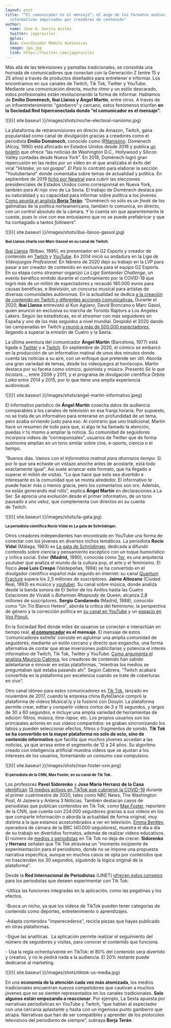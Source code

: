 ```yaml
---
layout: post
title: "“El comunicador es el mensaje”: el auge de los formatos audiovisuales
  informativos impulsados por creadores de contenido"
author:
  name: Jose A. García Avilés
  twitter: jagaraviles
  gplus:  
  bio: Coordinador Módulo Audiencias
  image: jga.jpg
  link: https://twitter.com/jagaraviles
---
```

Más allá de las televisiones y pantallas tradicionales, se consolida una hornada de comunicadores que conectan con la Generación Z (entre 15 y 25 años) a través de productos diseñados para entretener e informar. Los encontramos en sus canales de Twitch, Tik Tok, Twitter y YouTube. Mediante una comunicación directa, mucho ritmo y un estilo descarado, estos profesionales están revolucionando la forma de informar. Hablamos de **Emilio Doménech, Ibai Llanos y Ángel Martín**, entre otros. A través de un infoentretenimiento "gamberro” y cercano, estos fenómenos triunfan **en la Sociedad Red hiperconectada donde “el comunicador es el mensaje”.**

![]({{ site.baseurl }}/images/shots/noche-electoral-nanisimo.jpg)

La plataforma de retransmisiones en directo de Amazon, Twitch, gana popularidad como canal de divulgación gracias a creadores como el periodista **Emilio Doménech**, conocido como [@Nanisimo](https://twitter.com/Nanisimo). Doménech (Alcoy, 1990) está afincado en Estados Unidos desde 2016 y publica [un boletín](https://lawikly.substack.com/) que ofrece “las noticias de Washington D.C., Hollywood y Silicon Valley contadas desde Nueva York”. En 2018, ​Doménech logró gran repercusión en las redes por un vídeo en el que analizaba el éxito del viral “*Velaske, yo soi guapa”.* *El País* lo contrató para elaborar la sección "Youtuberland" donde comentaba sobre temas de actualidad y política. En septiembre de 2019 [fichó por Newtral](https://ecoteuve.eleconomista.es/programas/noticias/10873082/11/20/Quien-es-Emilio-Domenech-la-revelacion-de-La-Sexta-con-Ferreras-en-las-elecciones-de-EEUU.html) para cubrir las elecciones presidenciales de Estados Unidos como corresponsal en Nueva York, también para *Al rojo vivo* de La Sexta. El trabajo de Doménech destaca por su naturalidad y su capacidad para informar sobre política a los jóvenes. [Como apunta el analista **Borja Terán**](https://www.lainformacion.com/opinion/borja-teran/el-periodismo-sin-salir-de-casa/2820434/): “Doménech no sólo es un *freak* de los galimatías de la política norteamericana, también lo comunica, en directo, con un control absoluto de la cámara. Y lo cuenta sin que aparentemente le cueste, pues lo vive con ese entusiasmo que no se puede prefabricar y que ha contagiado a tantos *followers*”.

![]({{ site.baseurl }}/images/shots/ibai-llanos-gassol.jpg)

<sup>**Ibai Llanos charla con Marc Gassol en su canal de Twitch**.

[Ibai Llanos](https://twitter.com/IbaiLlanos) (Bilbao, 1995), es presentador en G2 Esports y creador de contenido en [Twitch](https://www.twitch.tv/ibai) y [YouTube](https://www.youtube.com/channel/UCaY_-ksFSQtTGk0y1HA_3YQ). En 2014 inició su andadura en la *Liga de Videojuegos Profesional*. En febrero de 2020 dejó su trabajo en la LVP para pasar a ser creador de contenido en exclusiva para el equipo G2 Esports. En su etapa como *streamer* organizó *La Liga Santander Challenge*, un evento benéfico emitido durante el confinamiento por la COVID-19 que logró más de un millón de espectadores y recaudó 180.000 euros para causas benéficas, e *Ibaivisión*, un concurso musical para artistas de diversas comunidades autónomas. En la actualidad se dedica [a la creación de contenido en Twitch y diferentes acciones comunicativas.](https://www.vozpopuli.com/gritos/ibai-llanos-novia-altura-messi_0_1422158054.html) Durante el 2020, **Ibai Llanos** entrevistó al Kun Agüero, David Broncano o Marc Gasol, quien anunció en exclusiva su marcha de Toronto Raptors a Los Angeles Lakers. Según las estadísticas, es el *streamer* con más seguidores en España y uno de los más seguidos a nivel mundial. Despidió el 2020 dando las campanadas en Twitch [y reunió a más de 500.000 espectadores](https://www.elconfidencial.com/tecnologia/2021-01-01/ibai-llanos-twitch-camapanadas-nochevieja_2892303/), llegando a superar la emisión de Cuatro y la Sexta.

La última aventura del comunicador **Ángel Martín** (Barcelona, 1977) está ligada a [Twitter](https://twitter.com/angelmartin_nc?lang=es) y a [Twitch](https://www.twitch.tv/angelmartin). En septiembre de 2020, el cómico se embarcó en la producción de un informativo matinal de unos dos minutos donde cuenta las noticias a su aire, con un enfoque que pretende ser útil. Aborda una gran variedad de temas, desde los videojuegos al horóscopo. Martín destaca por su faceta como cómico, guionista y músico. Presentó *Sé lo que hicisteis...*, entre 2006 y 2011, y el programa de divulgación científica *Órbita Laika* entre 2014 y 2015, por lo que tiene una amplia experiencia audiovisual.

![]({{ site.baseurl }}/images/shots/angel-martin-informativo.jpeg)

El informativo paródico de **Ángel Martín** cosecha datos de audiencia comparables a los canales de televisión en esa franja horaria. Por supuesto, no se trata de un informativo para enterarse en profundidad de un tema, pero acaba sirviendo justo para eso. Al contrario que uno tradicional, Martín hace un resumen de todo para que, si algo te ha llamado la atención, puedas ir tú mismo a ampliar la noticia. Su comunidad de seguidores incorpora vídeos de “corresponsales”, usuarios de Twitter que de forma autónoma amplían en un tono similar sobre cine, e-sports, ciencia o el tiempo.

“Buenos días. Vamos con el *Informativo matinal para ahorraros tiempo*. Si por lo que sea echaste un vistazo anoche antes de acostarte, está todo exactamente igual”. Así suele arrancar este formato, que ha llegado a superar el millón de visitas. “Lo que hace que esto sea divertido e interesante es la comunidad que se monta alrededor. El informativo te puede hacer más o menos gracia, pero los comentarios son oro. Además, no estás generando mal rollo”, explica **Ángel Martín** en declaraciones a La Ser. Se aprecia una evolución desde el primer informativo, de un tono pausado a uno veloz, que complementa con directos en su cuenta de Twitch.

![]({{ site.baseurl }}/images/shots/la-gata.jpg)

<sup>**La periodista científica Rocío Vidal es La gata de Schrödinger.**

Otros creadores independientes han encontrado en YouTube una forma de conectar con los jóvenes en diversos nichos temáticos. La periodista **Rocío Vidal** (Málaga, 1993) es [La gata de Schrödinger](https://www.youtube.com/c/lagatadeschrodinger), dedicada a difundir contenido sobre ciencia y pensamiento escéptico con un toque humorístico y crítica social. Ester **(Madrid,** 1990), conocida como [Ter](https://www.youtube.com/channel/UCCNgRIfWQKZyPkNvHEzPh7Q), es una arquitecta youtuber que analiza el mundo de la cultura pop, el arte y el feminismo. El físico **José Luis Crespo** (Valdepeñas, 1994) se ha convertido en el divulgador científico español más seguido en internet: su canal [Quantum Fracture](https://www.youtube.com/user/QuantumFracture) supera los 2,5 millones de suscriptores. **Jaime Altozano** (Ciudad Real, 1993) es músico y [youtuber](https://www.youtube.com/channel/UCa3DVlGH2_QhvwuWlPa6MDQ). Su canal sobre música, donde analiza desde la banda sonora de El Señor de los Anillos hasta las Cuatro Estaciones de Vivaldi o *Bohemian Rhapsody* de Queen, alcanza 2,8 millones de suscriptores. **Sergio Candanedo** (Madrid, 1988), conocido como “Un Tío Blanco Hetero”, aborda la crítica del feminismo, la perspectiva de género y la corrección política en [su canal en YouTube](https://www.youtube.com/channel/UCW3iqZr2cQFYKdO9Kpa97Yw) y un [espacio en Voz Pópuli](https://www.vozpopuli.com/un_tio_blanco_hetero/)[.](https://www.vozpopuli.com/un_tio_blanco_hetero/)

En la Sociedad Red donde miles de usuarios se conectan e interactúan en tiempo real, **[el comunicador](https://mip.umh.es/blog/2015/04/24/comunicar-sociedad-red/) es el mensaje**. El mensaje de estos ‘comunicadores estrella’ consiste en aglutinar una amplia comunidad de seguidores, mediante un estilo cercano y directo que engancha, una forma alternativa de contar que atrae inversiones publicitarias y potencia el interés informativo de Twitch, Tik Tok, Twitter y YouTube. [Como argumenta el analista Mauricio Cabrera](https://www.storybaker.co/p/twitch-is-the-new-tv?token=eyJ1c2VyX2lkIjoxMDI5NDM2MywicG9zdF9pZCI6MzEyODI0MzgsIl8iOiJiU09jQSIsImlhdCI6MTYxMDQ5MzE5MywiZXhwIjoxNjEwNDk2NzkzLCJpc3MiOiJwdWItMTA0NzExIiwic3ViIjoicG9zdC1yZWFjdGlvbiJ9.7-yHWqJieuSxntBD2Wmd83Idg1nnZcCrSkIKIxt3ZKk), los creadores de contenido han sabido adelantarse e innovar en estas plataformas, “mientras los medios se preguntaban qué estaba pasando ahí”. Según Cabrera, “Twitch acabará convertida en la plataforma por excelencia cuando se trate de coberturas en vivo”. 

Otro canal idóneo para estos comunicadores es [Tik Tok](https://www.tiktok.com/es/), lanzado en noviembre de 2017, cuando la empresa china ByteDance compró la plataforma de videos Musical.ly y la fusionó con Douyin. La plataforma permite crear, editar y compartir vídeos cortos de 3 a 15 segundos, y largos de 30 a 60 segundos, e incluye una amplia variedad de herramientas de edición: filtros, música, *time-lapse*, etc. Los propios usuarios son los principales actores en sus vídeos compartidos: se graban sincronizando los labios y pueden seleccionar efectos, filtros o fragmentos de sonido. **Tik Tok se ha convertido en la mayor plataforma no solo de ocio, sino de contenido informativo** que facilita que muchos jóvenes accedan a las noticias, ya que arrasa entre el segmento de 12 a 24 años. Su algoritmo creado con inteligencia artificial muestra vídeos que se ajustan a los intereses de los usuarios, fomentando un consumo casi compulsivo.

![]({{ site.baseurl }}/images/shots/max-foster-cnn.png)

<sup>**El periodista de la CNN, Max Foster, en su canal de Tik Tok.**

Los profesores **Pavel Sidorenko** y **Jose María Herranz de la Casa** [identifican](https://telos.fundaciontelefonica.com/es-posible-el-periodismo-en-tiktok/) [13 medios activos en TikTok que cubrieron la COVID-19](https://telos.fundaciontelefonica.com/es-posible-el-periodismo-en-tiktok/) durante el primer cuatrimestre de 2020, tales como NBC News, The Washington Post, Al Jazeera y Antena 3 Noticias. También destacan casos de periodistas que publican contenidos en Tik Tok, como [Max Foster](https://twitter.com/MaxFosterCNN), reportero de la CNN, que cuenta con 224.000 seguidores gracias a sus vídeos en los que comparte información o aborda la actualidad de forma original, muy distinta a la que estamos acostumbrados a ver en televisión. [Emma Bentley](https://twitter.com/emmalbentley?lang=es), operadora de cámara de la BBC (40.000 seguidores), muestra el día a día de su trabajo en divertidos formatos, además de realizar videos educativos. El número de [medios y periodistas](https://journotiktoks.glideapp.io/) en Tik Tok no deja de crecer. **Sidorenko** y **Herranz** señalan que Tik Tok atraviesa un “momento incipiente de experimentación para el periodismo, donde no se impone una propuesta narrativa específica, aunque en muchos casos se opta por contenidos que no trascienden los 30 segundos, siguiendo la lógica original de la plataforma”.

Desde la **Red Internacional de Periodistas** (IJNET) [ofrecen estos consejos](https://ijnet.org/es/story/%C2%BFquieres-incorporar-tiktok-tu-redacci%C3%B3n-lee-nuestros-consejos) para los periodistas que deseen experimentar con Tik Tok:

\-Utiliza las funciones integradas en la aplicación, como las pegatinas y los efectos.

\-Busca un nicho, ya que los videos de TikTok pueden tener categorías de contenido como deportes, entretenimiento o aprendizajes.

\-Adapta contenidos "imperecederos", recicla piezas que hayas publicado en otras plataformas.

\-Sigue las analíticas.  La aplicación permite realizar el seguimiento del número de seguidores y visitas, para conocer el contenido que funciona.

\- Usa la regla ochenta/veinte en TikTok: el 80% del contenido será divertido y creativo, y no le pedirá nada a la audiencia. El 20% restante puede dedicarse al marketing.

![]({{ site.baseurl }}/images/shots/tiktok-us-media.jpg)

En una **economía de la atención cada vez más atomizada**, los medios tradicionales encuentran nuevos competidores que cautivan a muchos jóvenes que no se sienten representados en los canales tradicionales. **Solo algunos están empezando a reaccionar**. Por ejemplo, La Sexta apuesta por narrativas periodísticas en YouTube y Twitch, “que hablan al espectador con una cercanía aplastante y hasta con un ingenioso punto gamberro que atrapa. Narrativas que han de ser compatibles y aprender de los protocolos televisivos del periodismo de siempre”, subraya **Borja Terán**. 